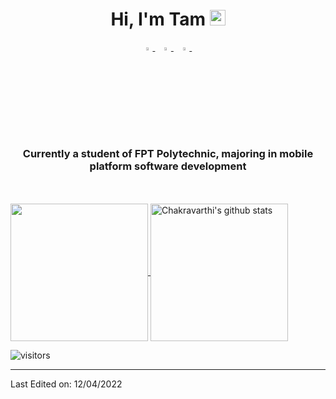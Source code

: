 <h1 align="center">Hi, I'm Tam <img src="https://media.giphy.com/media/hvRJCLFzcasrR4ia7z/giphy.gif" width="25px"></h1>

<p align="center">
  <a href="https://www.linkedin.com/in/tamduynguyen/">
   <img src="https://img.icons8.com/color/48/000000/linkedin.png" width="3.5%"/>
    </a><span>&nbsp;</span>
  <a href="mailto:tamduynguyen0819@gmail.com">
    <img src="https://img.icons8.com/fluent/48/000000/gmail.png" width="3.5%"/>
  </a><span>&nbsp;</span>
  <a href="https://github.com/duytamdev">
    <img src="https://img.icons8.com/fluent/48/000000/github.png" width="3.5%"/>
  </a><span>&nbsp;</span>
</p>
<h3 align="center">Currently a student of FPT Polytechnic, majoring in mobile platform software development</h3>

<br>

<br>

  <a href="https://github.com/duytamdev">
    <img align="center" src="https://github-readme-stats.vercel.app/api/top-langs/?username=duytamdev&hide=ASP.NET,jupyter%20notebook&theme=dark&hide_langs_below=1" height="220px"/>
  </a>
  <a href="https://github.com/duytamdev">
   <img align="center" src="https://github-readme-stats.vercel.app/api?username=duytamdev&count_private=true&hide=stars&show_icons=true&theme=dark&line_height=27" alt="Chakravarthi's github stats" height="220px" />
  </a>



![visitors](https://visitor-badge.laobi.icu/badge?page_id=duytamdev.408179647)

------

Last Edited on: 12/04/2022
